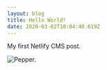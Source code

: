 ```yaml
---
layout: blog
title: Hello World!
date: 2020-03-02T10:04:40.619Z
---
```

My first Netlify CMS post.

![Pepper.](/uploads/intro-image.jpg "Pepper")
